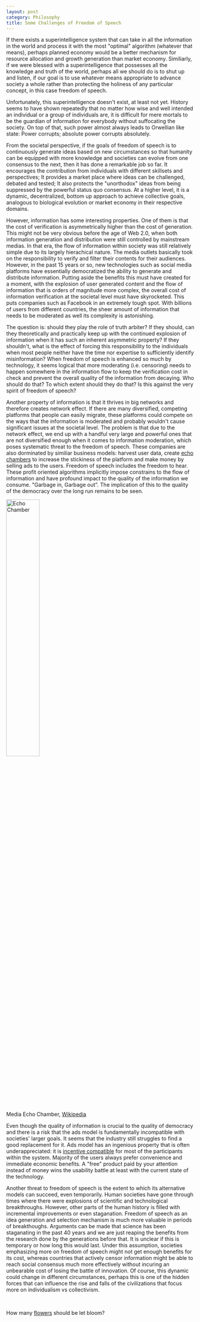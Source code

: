 ```yaml
---
layout: post
category: Philosophy
title: Some Challenges of Freedom of Speech
---
```


If there exists a superintelligence system that can take in all the
information in the world and process it with the most "optimal"
algorithm (whatever that means), perhaps planned economy would be a
better mechanism for resource allocation and growth generation than
market economy. Similiarly, if we were blessed with a
superintelligence that possesses all the knowledge and truth of the
world, perhaps all we should do is to shut up and listen, if our goal
is to use whatever means appropriate to advance society a whole rather
than protecting the holiness of any particular concept, in this case
freedom of speech.

Unfortunately, this superintelligence doesn't exist, at least not
yet. History seems to have shown repeatedly that no matter how wise
and well intended an individual or a group of individuals are, it is
difficult for mere mortals to be the guardian of information for
everybody without suffocating the society. On top of that, such power
almost always leads to Orwellian like state: Power corrupts; absolute
power corrupts absolutely.

From the societal perspective, if the goals of freedom of speech is to
continuously generate ideas based on new circumstances so that
humanity can be equipped with more knowledge and societies can evolve
from one consensus to the next, then it has done a remarkable job so
far. It encourages the contribution from individuals with different
skillsets and perspectives; It provides a market place where ideas can
be challenged, debated and tested; It also protects the "unorthodox"
ideas from being suppressed by the powerful status quo consensus. At a
higher level, it is a dynamic, decentralized, bottom up approach to
achieve collective goals, analogous to biological evolution or market
economy in their respective domains.

However, information has some interesting properties. One of them is
that the cost of verification is asymmetrically higher than the cost
of generation. This might not be very obvious before the age of Web
2.0, when both information generation and distribution were still
controlled by mainstream medias. In that era, the flow of information
within society was still relatively simple due to its largely
hierachical nature. The media outlets basically took on the
responsibility to verify and filter their contents for their
audiences. However, in the past 15 years or so, new technologies such
as social media platforms have essentially democratized the ability to
generate and distribute information. Putting aside the benefits this
must have created for a moment, with the explosion of user generated
content and the flow of information that is orders of magnitude more
complex, the overall cost of information verification at the societal
level must have skyrocketed. This puts companies such as Facebook in
an extremely tough spot. With billions of users from different
countries, the sheer amount of information that needs to be moderated
as well its complexity is astonishing. 

The question is: should they play the role of truth arbiter? If they
should, can they theoretically and practically keep up with the
continued explosion of information when it has such an inherent
asymmetric property? If they shouldn't, what is the effect of forcing
this responsibility to the individuals when most people neither have
the time nor expertise to sufficiently identify misinformation? When
freedom of speech is enhanced so much by technology, it seems logical
that more moderating (i.e. censoring) needs to happen somewhere in the
information flow to keep the verification cost in check and prevent
the overall quality of the information from decaying. Who should do
that? To which extent should they do that?  Is this against the very
spirit of freedom of speech?

Another property of information is that it thrives in big networks and
therefore creates network effect. If there are many diversified,
competing platforms that people can easily migrate, these platforms
could compete on the ways that the information is moderated and
probably wouldn't cause significant issues at the societal level. The
problem is that due to the network effect, we end up with a handful
very large and powerful ones that are not diversified enough when
it comes to information moderation, which poses systematic threat to
the freedom of speech. These companies are also dorminated by similiar
business models: harvest user data, create [echo
chambers](https://en.wikipedia.org/wiki/Echo_chamber_(media)) to
increase the stickiness of the platform and make money by selling ads
to the users. Freedom of speech includes the freedom to hear. These
profit oriented algorithms implicitly impose constrains to the flow of
information and have profound impact to the quality of the information
we consume. "Garbage in, Garbage out". The implication of this to the
quality of the democracy over the long run remains to be seen.


<img src="{{ site.baseurl }}/images/echo-chamber.png" alt="Echo Chamber" style="width: 42%;"/><br/>
<span class="image-label">Media Echo Chamber, [Wikipedia](https://en.wikipedia.org/wiki/Echo_chamber_(media))</span>

Even though the quality of information is crucial to the quality of
democracy and there is a risk that the ads model is fundamentally
incompatible with societies' larger goals. It seems that the industry
still struggles to find a good replacement for it. Ads model has an
ingenious property that is often underappreciated: it is [incentive
compatible](https://en.wikipedia.org/wiki/Incentive_compatibility) for
most of the participants within the system. Majority of the users
always prefer convenience and immediate economic benefits. A "free"
product paid by your attention instead of money wins the
usability battle at least with the current state of the technology.


Another threat to freedom of speech is the extent to which its
alternative models can succeed, even temporarily. Human societies have
gone through times where there were explosions of scientific and
technological breakthroughs. However, other parts of the human history
is filled with incremental improvements or even staganation. Freedom
of speech as an idea generation and selection mechanism is much more
valuable in periods of breakthoughs. Arguments can be made that
science has been staganating in the past 40 years and we are just
reaping the benefits from the research done by the generations before
that. It is unclear if this is temporary or how long this would
last. Under this assumption, societies emphasizing more on freedom of
speech might not get enough benefits for its cost, whereas countries
that actively censor information might be able to reach social
consensus much more effectively without incuring an unbearable cost of
losing the battle of innovation. Of course, this dynamic could change
in different circumstances, perhaps this is one of the hidden forces
that can influence the rise and falls of the civilizations that focus
more on individualism vs collectivism.

<br/>

How many
[flowers](https://en.wikipedia.org/wiki/Hundred_Flowers_Campaign)
should be let bloom?


